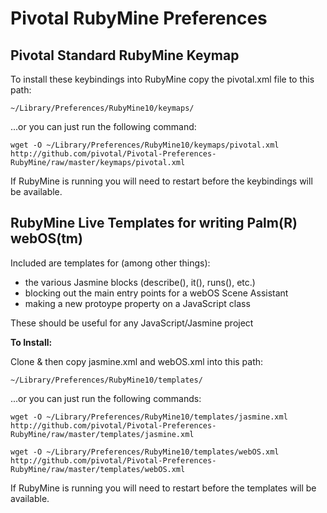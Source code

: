 Pivotal RubyMine Preferences
============================

Pivotal Standard RubyMine Keymap
--------------------------------

To install these keybindings into RubyMine copy the pivotal.xml file to this path:

`~/Library/Preferences/RubyMine10/keymaps/`

...or you can just run the following command:

`wget -O ~/Library/Preferences/RubyMine10/keymaps/pivotal.xml http://github.com/pivotal/Pivotal-Preferences-RubyMine/raw/master/keymaps/pivotal.xml`

If RubyMine is running you will need to restart before the keybindings will be available.


RubyMine Live Templates for writing Palm(R) webOS(tm)
-----------------------------------------------------

Included are templates for (among other things):

  * the various Jasmine blocks (describe(), it(), runs(), etc.)
  * blocking out the main entry points for a webOS Scene Assistant
  * making a new protoype property on a JavaScript class

These should be useful for any JavaScript/Jasmine project

**To Install:**

Clone & then copy jasmine.xml and webOS.xml into this path:

`~/Library/Preferences/RubyMine10/templates/`

...or you can just run the following commands:

`wget -O ~/Library/Preferences/RubyMine10/templates/jasmine.xml http://github.com/pivotal/Pivotal-Preferences-RubyMine/raw/master/templates/jasmine.xml`

`wget -O ~/Library/Preferences/RubyMine10/templates/webOS.xml http://github.com/pivotal/Pivotal-Preferences-RubyMine/raw/master/templates/webOS.xml`

If RubyMine is running you will need to restart before the templates will be available.
